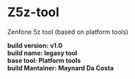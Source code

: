 # Z5z-tool
Zenfone 5z tool (based on platform tools)

**build version: v1.0**\
**build name: legasy tool**\
**base tool: Platform tools**\
**build Mantainer: Maynard Da Costa**
